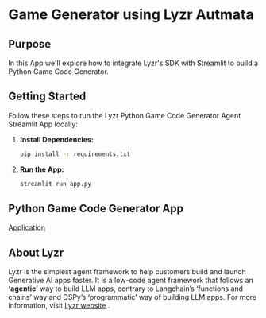 # Game Generator using Lyzr Autmata

## Purpose

In this App we'll explore how to integrate Lyzr's SDK with Streamlit to build a Python Game Code Generator.

## Getting Started

Follow these steps to run the Lyzr Python Game Code Generator Agent Streamlit App locally:

1. **Install Dependencies:**
   ```bash
   pip install -r requirements.txt

2. **Run the App:**
    ```bash
    streamlit run app.py

## Python Game Code Generator App
[Application](https://lyzr-game-generator.streamlit.app/)

## About Lyzr
Lyzr is the simplest agent framework to help customers build and launch Generative AI apps faster. It is a low-code agent framework that follows an **‘agentic’** way to build LLM apps, contrary to Langchain’s ‘functions and chains’ way and DSPy’s ‘programmatic’ way of building LLM apps. For more information, visit [Lyzr website](https://www.lyzr.ai/) .
